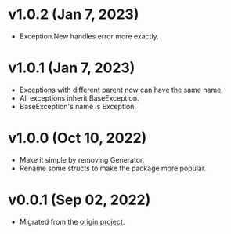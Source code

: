 # v1.0.2 (Jan 7, 2023)

-   Exception.New handles error more exactly.

# v1.0.1 (Jan 7, 2023)

-   Exceptions with different parent now can have the same name.
-   All exceptions inherit BaseException.
-   BaseException's name is Exception.

# v1.0.0 (Oct 10, 2022)

-   Make it simple by removing Generator.
-   Rename some structs to make the package more popular.

# v0.0.1 (Sep 02, 2022)

-   Migrated from the [origin project](https://github.com/xybor/xyplatform).

